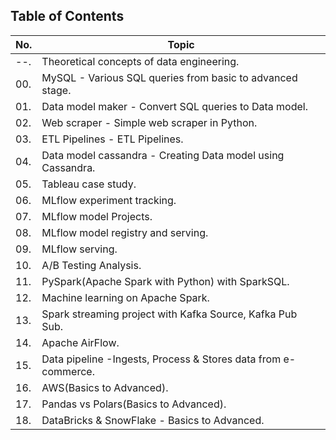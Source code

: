 ## Table of Contents

| No. | Topic                                                      |
| --- | ---------------------------------------------------------- |
| --. | Theoretical concepts of data engineering. |
| 00. | MySQL - Various SQL queries from basic to advanced stage. |
| 01. | Data model maker - Convert SQL queries to Data model.      |
| 02. | Web scraper - Simple web scraper in Python.                |
| 03. | ETL Pipelines - ETL Pipelines.                             |
| 04. | Data model cassandra - Creating Data model using Cassandra.|
| 05. | Tableau case study.                                        |
| 06. | MLflow experiment tracking.                                |
| 07. | MLflow model Projects.                                     |
| 08. | MLflow model registry and serving.                         |
| 09. | MLflow serving.                                            |
| 10. | A/B Testing Analysis.                                      |
| 11. | PySpark(Apache Spark with Python) with SparkSQL.            |
| 12. | Machine learning on Apache Spark.                          |
| 13. | Spark streaming project with Kafka Source, Kafka Pub Sub.  |
| 14. | Apache AirFlow.                                            |
| 15. | Data pipeline -Ingests, Process & Stores data from e-commerce. |
| 16. | AWS(Basics to Advanced). |
| 17. | Pandas vs Polars(Basics to Advanced). |
| 18. | DataBricks & SnowFlake - Basics to Advanced. |